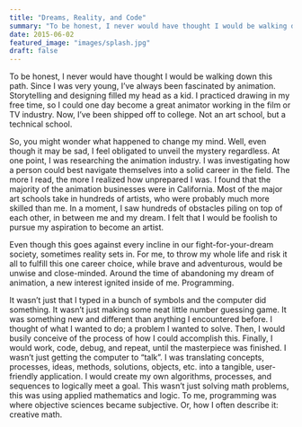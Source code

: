 ```yaml
---
title: "Dreams, Reality, and Code"
summary: "To be honest, I never would have thought I would be walking down this..."
date: 2015-06-02
featured_image: "images/splash.jpg"
draft: false
---
```


To be honest, I never would have thought I would be walking down this path. Since I was very young, I’ve always been fascinated by animation. Storytelling and designing filled my head as a kid. I practiced drawing in my free time, so I could one day become a great animator working in the film or TV industry. Now, I’ve been shipped off to college. Not an art school, but a technical school.

So, you might wonder what happened to change my mind. Well, even though it may be sad, I feel obligated to unveil the mystery regardless. At one point, I was researching the animation industry. I was investigating how a person could best navigate themselves into a solid career in the field. The more I read, the more I realized how unprepared I was. I found that the majority of the animation businesses were in California. Most of the major art schools take in hundreds of artists, who were probably much more skilled than me. In a moment, I saw hundreds of obstacles piling on top of each other, in between me and my dream. I felt that I would be foolish to pursue my aspiration to become an artist.

Even though this goes against every incline in our fight-for-your-dream society, sometimes reality sets in. For me, to throw my whole life and risk it all to fulfill this one career choice, while brave and adventurous, would be unwise and close-minded. Around the time of abandoning my dream of animation, a new interest ignited inside of me. Programming.

It wasn’t just that I typed in a bunch of symbols and the computer did something. It wasn’t just making some neat little number guessing game. It was something new and different than anything I encountered before. I thought of what I wanted to do; a problem I wanted to solve. Then, I would busily conceive of the process of how I could accomplish this. Finally, I would work, code, debug, and repeat, until the masterpiece was finished. I wasn’t just getting the computer to “talk”. I was translating concepts, processes, ideas, methods, solutions, objects, etc. into a tangible, user-friendly application. I would create my own algorithms, processes, and sequences to logically meet a goal. This wasn’t just solving math problems, this was using applied mathematics and logic. To me, programming was where objective sciences became subjective. Or, how I often describe it: creative math.
